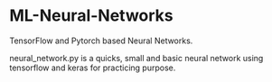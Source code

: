 # ML-Neural-Networks
TensorFlow and Pytorch based Neural Networks.

neural_network.py is a quicks, small and basic neural network using tensorflow and keras for practicing purpose.
